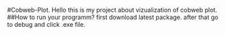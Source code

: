 #Cobweb-Plot. Hello this is my project about vizualization of cobweb plot. ##How to run your programm? first download latest package. after that go to debug and click .exe file.
